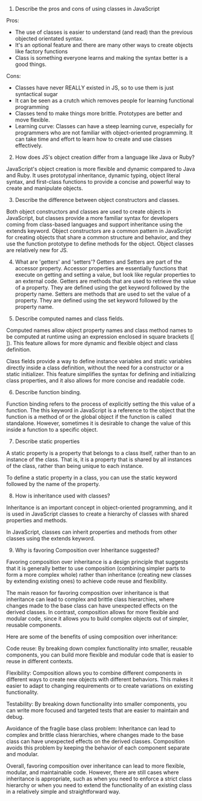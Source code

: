 1. Describe the pros and cons of using classes in JavaScript 

Pros: 
- The use of classes is easier to understand (and read) than the previous objected orientated syntax.
- It's an optional feature and there are many other ways to create objects like factory functions
- Class is something everyone learns and making the syntax better is a good things. 

Cons:
- Classes have never REALLY existed in JS, so to use them is just syntactical sugar 
- It can be seen as a crutch which removes people for learning functional programming
- Classes tend to make things more brittle. Prototypes are better and move flexible.
- Learning curve: Classes can have a steep learning curve, especially for programmers who are not familiar with object-oriented programming. It can take time and effort to learn how to create and use classes effectively.

2. How does JS's object creation differ from a language like Java or Ruby? 

JavaScript's object creation is more flexible and dynamic compared to Java and Ruby. It uses prototypal inheritance, dynamic typing, object literal syntax, and first-class functions to provide a concise and powerful way to create and manipulate objects.

3. Describe the difference between object constructors and classes.

Both object constructors and classes are used to create objects in JavaScript, but classes provide a more familiar syntax for developers coming from class-based languages and support inheritance using the extends keyword. Object constructors are a common pattern in JavaScript for creating objects that share a common structure and behavior, and they use the function prototype to define methods for the object. Object classes are relatively new for JS. 

4. What are 'getters' and 'setters'?
Getters and Setters are part of the accessor property. Accessor properties are essentially functions that execute on getting and setting a value, but look like regular properties to an external code. Getters are methods that are used to retrieve the value of a property. They are defined using the get keyword followed by the property name. Setters are methods that are used to set the value of a property. They are defined using the set keyword followed by the property name.

5. Describe computed names and class fields.

Computed names allow object property names and class method names to be computed at runtime using an expression enclosed in square brackets ([ ]). This feature allows for more dynamic and flexible object and class definition.

Class fields provide a way to define instance variables and static variables directly inside a class definition, without the need for a constructor or a static initializer. This feature simplifies the syntax for defining and initializing class properties, and it also allows for more concise and readable code.

6. Describe function binding.

Function binding refers to the process of explicitly setting the this value of a function. The this keyword in JavaScript is a reference to the object that the function is a method of or the global object if the function is called standalone. However, sometimes it is desirable to change the value of this inside a function to a specific object.

7. Describe static properties 

A static property is a property that belongs to a class itself, rather than to an instance of the class. That is, it is a property that is shared by all instances of the class, rather than being unique to each instance.

To define a static property in a class, you can use the static keyword followed by the name of the property.

8. How is inheritance used with classes?

Inheritance is an important concept in object-oriented programming, and it is used in JavaScript classes to create a hierarchy of classes with shared properties and methods.

In JavaScript, classes can inherit properties and methods from other classes using the extends keyword. 

9. Why is favoring Composition over Inheritance suggested?

Favoring composition over inheritance is a design principle that suggests that it is generally better to use composition (combining simpler parts to form a more complex whole) rather than inheritance (creating new classes by extending existing ones) to achieve code reuse and flexibility.

The main reason for favoring composition over inheritance is that inheritance can lead to complex and brittle class hierarchies, where changes made to the base class can have unexpected effects on the derived classes. In contrast, composition allows for more flexible and modular code, since it allows you to build complex objects out of simpler, reusable components.

Here are some of the benefits of using composition over inheritance:

Code reuse: By breaking down complex functionality into smaller, reusable components, you can build more flexible and modular code that is easier to reuse in different contexts.

Flexibility: Composition allows you to combine different components in different ways to create new objects with different behaviors. This makes it easier to adapt to changing requirements or to create variations on existing functionality.

Testability: By breaking down functionality into smaller components, you can write more focused and targeted tests that are easier to maintain and debug.

Avoidance of the fragile base class problem: Inheritance can lead to complex and brittle class hierarchies, where changes made to the base class can have unexpected effects on the derived classes. Composition avoids this problem by keeping the behavior of each component separate and modular.

Overall, favoring composition over inheritance can lead to more flexible, modular, and maintainable code. However, there are still cases where inheritance is appropriate, such as when you need to enforce a strict class hierarchy or when you need to extend the functionality of an existing class in a relatively simple and straightforward way.









